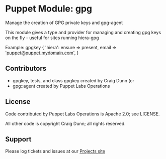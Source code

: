 Puppet Module: gpg
==================

Manage the creation of GPG private keys and gpg-agent

This module  gives a type and provider for managing and creating gpg keys on the fly - useful for sites running hiera-gpg

Example:
  gpgkey { 'hiera':
    ensure    => present,
    email     => 'puppet@puppet.mydomain.com',
  }

Contributors
------------

  * gpgkey, tests, and class gpgkey created by Craig Dunn (cr
  * gpg::agent created by Puppet Labs Operations

License
-------

Code contributed by Puppet Labs Operations is Apache 2.0; see LICENSE.

All other code is copyright Craig Dunn; all rights reserved.

Support
-------

Please log tickets and issues at our [Projects site](https://github.com/puppetlabs-operations/puppet-gpg/issues)
